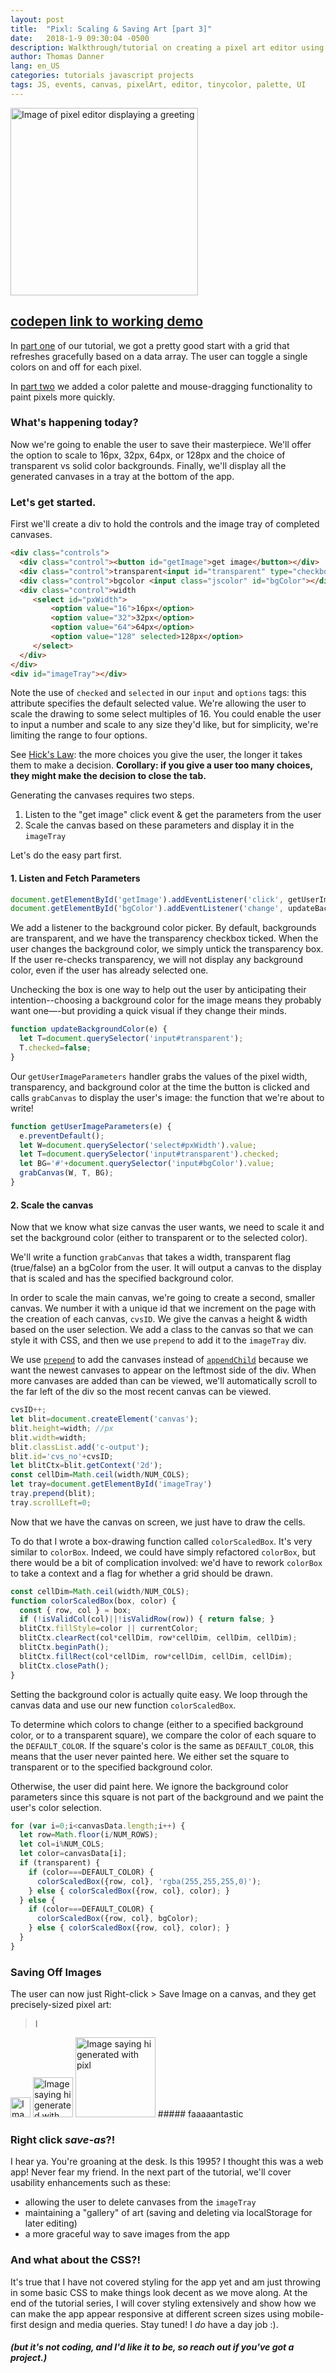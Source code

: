 ```yaml
---
layout: post
title:  "Pixl: Scaling & Saving Art [part 3]"
date:   2018-1-9 09:30:04 -0500
description: Walkthrough/tutorial on creating a pixel art editor using JS and HTML5 Canvas.
author: Thomas Danner
lang: en_US
categories: tutorials javascript projects
tags: JS, events, canvas, pixelArt, editor, tinycolor, palette, UI
---
```


<img src="/assets/pics/pixl_3.png" alt="Image of pixel editor displaying a greeting" width="300px" height="auto">

## [codepen link to working demo](https://codepen.io/thmsdnnr/full/dJdRap/)

In [part one](http://thmsdnnr.com/tutorials/javascript/projects/2018/01/07/html5-canvas-pixl-art-project-part-one.html) of our tutorial, we got a pretty good start with a grid that refreshes gracefully based on a data array. The user can toggle a single colors on and off for each pixel.

In [part two](http://thmsdnnr.com/tutorials/javascript/projects/2018/01/08/html5-canvas-pixl-art-project-part-two.html) we added a color palette and mouse-dragging functionality to paint pixels more quickly.

### What's happening today?

Now we're going to enable the user to save their masterpiece. We'll offer the option to scale to 16px, 32px, 64px, or 128px and the choice of transparent vs solid color backgrounds. Finally, we'll display all the generated canvases in a tray at the bottom of the app.

### Let's get started.

First we'll create a div to hold the controls and the image tray of completed canvases.

```html
<div class="controls">
  <div class="control"><button id="getImage">get image</button></div>
  <div class="control">transparent<input id="transparent" type="checkbox" checked></div>
  <div class="control">bgcolor <input class="jscolor" id="bgColor"></div>
  <div class="control">width
     <select id="pxWidth">
         <option value="16">16px</option>
         <option value="32">32px</option>
         <option value="64">64px</option>
         <option value="128" selected>128px</option>
     </select>
  </div>
</div>
<div id="imageTray"></div>
```

Note the use of `checked` and `selected` in our `input` and `options` tags: this attribute specifies the default selected value. We're allowing the user to scale the drawing to some select multiples of 16. You could enable the user to input a number and scale to any size they'd like, but for simplicity, we're limiting the range to four options.

See [Hick's Law](https://www.interaction-design.org/literature/article/hick-s-law-making-the-choice-easier-for-users): the more choices you give the user, the longer it takes them to make a decision. **Corollary: if you give a user too many choices, they might make the decision to close the tab.**

Generating the canvases requires two steps.

1. Listen to the "get image" click event & get the parameters from the user
2. Scale the canvas based on these parameters and display it in the `imageTray`

Let's do the easy part first.

#### 1. Listen and Fetch Parameters

```javascript
document.getElementById('getImage').addEventListener('click', getUserImageParameters);
document.getElementById('bgColor').addEventListener('change', updateBackgroundColor);
```

We add a listener to the background color picker. By default, backgrounds are transparent, and we have the transparency checkbox ticked. When the user changes the background color, we simply untick the transparency box. If the user re-checks transparency, we will not display any background color, even if the user has already selected one.

Unchecking the box is one way to help out the user by anticipating their intention--choosing a background color for the image means they probably want one—-but providing a quick visual if they change their minds.

```javascript
function updateBackgroundColor(e) {
  let T=document.querySelector('input#transparent');
  T.checked=false;
}
```

Our `getUserImageParameters` handler grabs the values of the pixel width, transparency, and background color at the time the button is clicked and calls `grabCanvas` to display the user's image: the function that we're about to write!

```javascript
function getUserImageParameters(e) {
  e.preventDefault();
  let W=document.querySelector('select#pxWidth').value;
  let T=document.querySelector('input#transparent').checked;
  let BG='#'+document.querySelector('input#bgColor').value;
  grabCanvas(W, T, BG);
}
```

#### 2. Scale the canvas

Now that we know what size canvas the user wants, we need to scale it and set the background color (either to transparent or to the selected color).

We'll write a function `grabCanvas` that takes a width, transparent flag (true/false) an a bgColor from the user. It will output a canvas to the display that is scaled and has the specified background color.

In order to scale the main canvas, we're going to create a second, smaller canvas. We number it with a unique id that we increment on the page with the creation of each canvas, `cvsID`. We give the canvas a height & width based on the user selection. We add a class to the canvas so that we can style it with CSS, and then we use `prepend` to add it to the `imageTray` div.

We use [`prepend`](https://developer.mozilla.org/en-US/docs/Web/API/ParentNode/prepend) to add the canvases instead of [`appendChild`](https://developer.mozilla.org/en-US/docs/Web/API/Node/appendChild) because we want the newest canvases to appear on the leftmost side of the div. When more canvases are added than can be viewed, we'll automatically scroll to the far left of the div so the most recent canvas can be viewed.

```javascript
cvsID++;
let blit=document.createElement('canvas');
blit.height=width; //px
blit.width=width;
blit.classList.add('c-output');
blit.id='cvs_no'+cvsID;
let blitCtx=blit.getContext('2d');
const cellDim=Math.ceil(width/NUM_COLS);
let tray=document.getElementById('imageTray')
tray.prepend(blit);
tray.scrollLeft=0;
```

Now that we have the canvas on screen, we just have to draw the cells.

To do that I wrote a box-drawing function called `colorScaledBox`. It's very similar to `colorBox`. Indeed, we could have simply refactored `colorBox`, but there would be a bit of complication involved: we'd have to rework `colorBox` to take a context and a flag for whether a grid should be drawn.

```javascript
const cellDim=Math.ceil(width/NUM_COLS);
function colorScaledBox(box, color) {
  const { row, col } = box;
  if (!isValidCol(col)||!isValidRow(row)) { return false; }
  blitCtx.fillStyle=color || currentColor;
  blitCtx.clearRect(col*cellDim, row*cellDim, cellDim, cellDim);
  blitCtx.beginPath();
  blitCtx.fillRect(col*cellDim, row*cellDim, cellDim, cellDim);
  blitCtx.closePath();
}
```

Setting the background color is actually quite easy. We loop through the canvas data and use our new function `colorScaledBox`.

To determine which colors to change (either to a specified background color, or to a transparent square), we compare the color of each square to the `DEFAULT_COLOR`. If the square's color is the same as `DEFAULT_COLOR`, this means that the user never painted here. We either set the square to transparent or to the specified background color.

Otherwise, the user did paint here. We ignore the background color parameters since this square is not part of the background and we paint the user's color selection.

```javascript
for (var i=0;i<canvasData.length;i++) {
  let row=Math.floor(i/NUM_ROWS);
  let col=i%NUM_COLS;
  let color=canvasData[i];
  if (transparent) {
    if (color===DEFAULT_COLOR) {
      colorScaledBox({row, col}, 'rgba(255,255,255,0)');
    } else { colorScaledBox({row, col}, color); }
  } else {
    if (color===DEFAULT_COLOR) {
      colorScaledBox({row, col}, bgColor);
    } else { colorScaledBox({row, col}, color); }
  }
}
```

### Saving Off Images

The user can now just Right-click > Save Image on a canvas, and they get precisely-sized pixel art:

> <img src="/assets/pics/pixl_16.png" alt="Image saying hi generated with pixl" width="16px" height="16px">
<img src="/assets/pics/pixl_32.png" alt="Image saying hi generated with pixl" width="32px" height="32px">
<img src="/assets/pics/pixl_hi.png" alt="Image saying hi generated with pixl" width="64px" height="64px">
<img src="/assets/pics/pixl_128.png" alt="Image saying hi generated with pixl" width="128px" height="128px">
##### faaaaantastic

### Right click *save-as*?!

I hear ya. You're groaning at the desk. Is this 1995? I thought this was a web app! Never fear my friend. In the next part of the tutorial, we'll cover usability enhancements such as these:

* allowing the user to delete canvases from the `imageTray`
* maintaining a "gallery" of art (saving and deleting via localStorage for later editing)
* a more graceful way to save images from the app

### And what about the CSS?!

It's true that I have not covered styling for the app yet and am just throwing in some basic CSS to make things look decent as we move along. At the end of the tutorial series, I will cover styling extensively and show how we can make the app appear responsive at different screen sizes using mobile-first design and media queries. Stay tuned! I *do* have a day job :).

##### (but it's not coding, and I'd like it to be, so reach out if you've got a project.)

